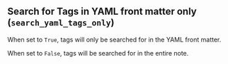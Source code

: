 ## Search for Tags in YAML front matter only (`search_yaml_tags_only`)

When set to `True`, tags will only be searched for in the YAML front matter.

When set to `False`, tags will be searched for in the entire note. 
